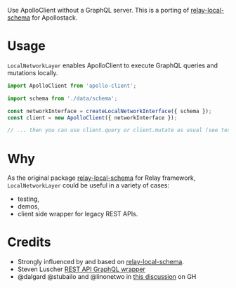 Use ApolloClient without a GraphQL server. This is a porting of [relay-local-schema](https://github.com/relay-tools/relay-local-schema) for Apollostack.

# Usage

`LocalNetworkLayer` enables ApolloClient to execute GraphQL queries and mutations locally.

```js
import ApolloClient from 'apollo-client';

import schema from './data/schema';

const networkInterface = createLocalNetworkInterface({ schema });
const client = new ApolloClient({ networkInterface });

// ... then you can use client.query or client.mutate as usual (see tests for examples)
```

# Why

As the original package [relay-local-schema](https://github.com/relay-tools/relay-local-schema) for Relay framework, `LocalNetworkLayer` could be useful in a variety of cases:
* testing,
* demos,
* client side wrapper for legacy REST APIs.

# Credits

* Strongly influenced by and based on [relay-local-schema](https://github.com/relay-tools/relay-local-schema).
* Steven Luscher [REST API GraphQL wrapper](http://graphql.org/blog/rest-api-graphql-wrapper/)
* @dalgard @stubailo and @linonetwo in [this discussion](https://github.com/apollostack/apollo-client/issues/379) on GH
